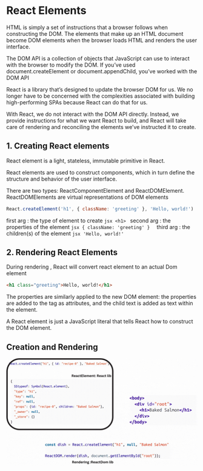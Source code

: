 # React Elements #

HTML is simply a set of instructions that a browser follows when
constructing the DOM. The elements that make up an HTML
document become DOM elements when the browser loads HTML and
renders the user interface.

The DOM API is a collection of objects that JavaScript can use to
interact with the browser to modify the DOM. If you’ve used
document.createElement or document.appendChild, you’ve
worked with the DOM API

React is a library that’s designed to update the browser DOM for us.
We no longer have to be concerned with the complexities associated
with building high-performing SPAs because React can do that for us.


With React, we do not interact with the DOM API directly. Instead, we
provide instructions for what we want React to build, and React will
take care of rendering and reconciling the elements we’ve instructed it
to create.

## 1. Creating React elements ##

React element is a light, stateless, immutable primitive in React. 

React elements are used to construct components, which in turn define the structure and behavior of the user interface.

There are two types: ReactComponentElement and ReactDOMElement. ReactDOMElements are virtual
representations of DOM elements

```jsx
React.createElement('h1', { className: 'greeting' }, 'Hello, world!')   
```
first arg : the type of element to create ```jsx <h1> ```
second arg : the properties of the element ```jsx { className: 'greeting' }  ```
third arg : the children(s) of the element ```jsx 'Hello, world!' ```

## 2. Rendering React Elements ##

During rendering , React will convert react element to an actual Dom element 

```html
<h1 class="greeting">Hello, world!</h1>
```

The properties are similarly applied to the new DOM element: the
properties are added to the tag as attributes, and the child text is added
as text within the element. 


A React element is just a JavaScript literal that tells React how to construct the DOM element.


## Creation and Rendering ##

![Alt Text](asset/element.gif)
